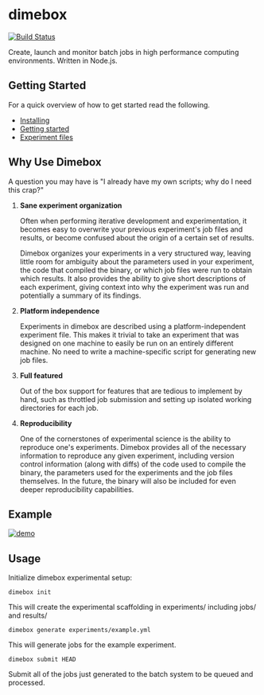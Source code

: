 # dimebox
[![Build Status](https://travis-ci.org/ledif/dimebox.svg?branch=master)](https://travis-ci.org/ledif/dimebox)

Create, launch and monitor batch jobs in high performance computing environments. Written in Node.js.

Getting Started
---
For a quick overview of how to get started read the following.
* [Installing](docs/install.md)
* [Getting started](docs/getting-started.md)
* [Experiment files](docs/expfile.md)

Why Use Dimebox
---
A question you may have is "I already have my own scripts; why do I need this crap?"

1. **Sane experiment organization**

   Often when performing iterative development and experimentation, it becomes easy to overwrite your previous experiment's job files and results, or become confused about the origin of a certain set of results.
  
   Dimebox organizes your experiments in a very structured way, leaving little room for ambiguity about the parameters used in your experiment, the code that compiled the binary, or which job files were run to obtain which results. It also provides the ability to give short descriptions of each experiment, giving context into why the experiment was run and potentially a summary of its findings.

2. **Platform independence**

   Experiments in dimebox are described using a platform-independent experiment file. This makes it trivial to take an experiment that was designed on one machine to easily be run on an entirely different machine. No need to write a machine-specific script for generating new job files.

3. **Full featured**

   Out of the box support for features that are tedious to implement by hand, such as throttled job submission and setting up isolated working directories for each job.
   
4. **Reproducibility**

   One of the cornerstones of experimental science is the ability to reproduce one's experiments. Dimebox provides all of the necessary information to reproduce any given experiment, including version control information (along with diffs) of the code used to compile the binary, the parameters used for the experiments and the job files themselves. In the future, the binary will also be included for even deeper reproducibility capabilities.

  
Example
---
[![demo](https://asciinema.org/a/ews0xclbktygqt0fmwmtu2qoa.png)](https://asciinema.org/a/ews0xclbktygqt0fmwmtu2qoa?autoplay=1)


Usage
------

Initialize dimebox experimental setup:
```
dimebox init
```

This will create the experimental scaffolding in experiments/ including jobs/ and results/

```
dimebox generate experiments/example.yml
```

This will generate jobs for the example experiment.

```
dimebox submit HEAD
```

Submit all of the jobs just generated to the batch system to be queued and processed.



